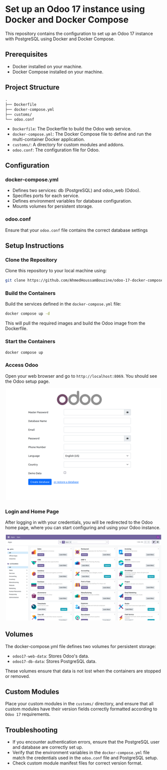 # Set up an Odoo 17 instance using Docker and Docker Compose

This repository contains the configuration to set up an Odoo 17 instance with PostgreSQL using Docker and Docker Compose.

## Prerequisites

- Docker installed on your machine.
- Docker Compose installed on your machine.

## Project Structure

```
.
├── Dockerfile
├── docker-compose.yml
├── customs/
└── odoo.conf
```

- `Dockerfile`: The Dockerfile to build the Odoo web service.
- `docker-compose.yml`: The Docker Compose file to define and run the multi-container Docker application.
- `customs/`: A directory for custom modules and addons.
- `odoo.conf`: The configuration file for Odoo.

## Configuration

### docker-compose.yml

- Defines two services: db (PostgreSQL) and odoo_web (Odoo).
- Specifies ports for each service.
- Defines environment variables for database configuration.
- Mounts volumes for persistent storage.

### odoo.conf

Ensure that your `odoo.conf` file contains the correct database settings

## Setup Instructions

### Clone the Repository

Clone this repository to your local machine using:
```bash
git clone https://github.com/AhmedHoussamBouzine/odoo-17-docker-compose.git
```

### Build the Containers

Build the services defined in the `docker-compose.yml` file:

```bash
docker compose up -d
```
This will pull the required images and build the Odoo image from the Dockerfile.

### Start the Containers

```bash
docker compose up
```
### Access Odoo

Open your web browser and go to `http://localhost:8069`. You should see the Odoo setup page.

<p align="center">
  <img src="./assets/setup-page.png" alt="setup-page" width="500"/>
</p>

### Login and Home Page

After logging in with your credentials, you will be redirected to the Odoo home page, where you can start configuring and using your Odoo instance.

<p align="center">
  <img src="./assets/home.png" alt="home-page" width="500"/>
</p>

## Volumes
The docker-compose.yml file defines two volumes for persistent storage:

- `odoo17-web-data`: Stores Odoo's data.
- `odoo17-db-data`: Stores PostgreSQL data.

These volumes ensure that data is not lost when the containers are stopped or removed.

## Custom Modules

Place your custom modules in the `customs/` directory, and ensure that all custom modules have their version fields correctly formatted according to `Odoo 17` requirements.

## Troubleshooting

- If you encounter authentication errors, ensure that the PostgreSQL user and database are correctly set up.
- Verify that the environment variables in the `docker-compose.yml` file match the credentials used in the `odoo.conf` file and PostgreSQL setup.
- Check custom module manifest files for correct version format.